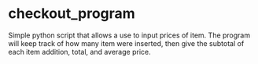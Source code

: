 # checkout_program
Simple python script that allows a use to input prices of item. The program will keep track of how many item were inserted, then give the subtotal of each item addition, total, and average price. 
